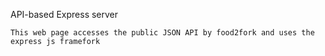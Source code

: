 API-based Express server

	This web page accesses the public JSON API by food2fork and uses the express js framefork
